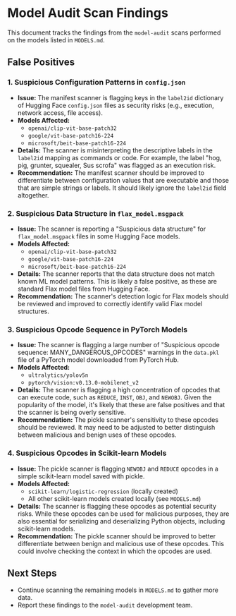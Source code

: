 # Model Audit Scan Findings

This document tracks the findings from the `model-audit` scans performed on the models listed in `MODELS.md`.

## False Positives

### 1. Suspicious Configuration Patterns in `config.json`

- **Issue:** The manifest scanner is flagging keys in the `label2id` dictionary of Hugging Face `config.json` files as security risks (e.g., execution, network access, file access).
- **Models Affected:**
  - `openai/clip-vit-base-patch32`
  - `google/vit-base-patch16-224`
  - `microsoft/beit-base-patch16-224`
- **Details:** The scanner is misinterpreting the descriptive labels in the `label2id` mapping as commands or code. For example, the label "hog, pig, grunter, squealer, Sus scrofa" was flagged as an execution risk.
- **Recommendation:** The manifest scanner should be improved to differentiate between configuration values that are executable and those that are simple strings or labels. It should likely ignore the `label2id` field altogether.

### 2. Suspicious Data Structure in `flax_model.msgpack`

- **Issue:** The scanner is reporting a "Suspicious data structure" for `flax_model.msgpack` files in some Hugging Face models.
- **Models Affected:**
  - `openai/clip-vit-base-patch32`
  - `google/vit-base-patch16-224`
  - `microsoft/beit-base-patch16-224`
- **Details:** The scanner reports that the data structure does not match known ML model patterns. This is likely a false positive, as these are standard Flax model files from Hugging Face.
- **Recommendation:** The scanner's detection logic for Flax models should be reviewed and improved to correctly identify valid Flax model structures.

### 3. Suspicious Opcode Sequence in PyTorch Models

- **Issue:** The scanner is flagging a large number of "Suspicious opcode sequence: MANY_DANGEROUS_OPCODES" warnings in the `data.pkl` file of a PyTorch model downloaded from PyTorch Hub.
- **Models Affected:**
  - `ultralytics/yolov5n`
  - `pytorch/vision:v0.13.0-mobilenet_v2`
- **Details:** The scanner is flagging a high concentration of opcodes that can execute code, such as `REDUCE`, `INST`, `OBJ`, and `NEWOBJ`. Given the popularity of the model, it's likely that these are false positives and that the scanner is being overly sensitive.
- **Recommendation:** The pickle scanner's sensitivity to these opcodes should be reviewed. It may need to be adjusted to better distinguish between malicious and benign uses of these opcodes.

### 4. Suspicious Opcodes in Scikit-learn Models

- **Issue:** The pickle scanner is flagging `NEWOBJ` and `REDUCE` opcodes in a simple scikit-learn model saved with pickle.
- **Models Affected:**
  - `scikit-learn/logistic-regression` (locally created)
  - All other scikit-learn models created locally (see `MODELS.md`)
- **Details:** The scanner is flagging these opcodes as potential security risks. While these opcodes can be used for malicious purposes, they are also essential for serializing and deserializing Python objects, including scikit-learn models.
- **Recommendation:** The pickle scanner should be improved to better differentiate between benign and malicious use of these opcodes. This could involve checking the context in which the opcodes are used.

## Next Steps

- Continue scanning the remaining models in `MODELS.md` to gather more data.
- Report these findings to the `model-audit` development team.
